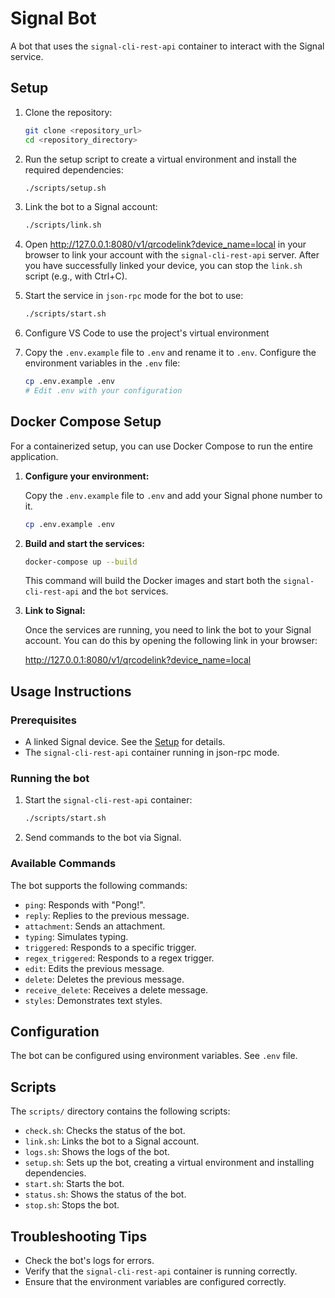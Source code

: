 # Signal Bot

A bot that uses the `signal-cli-rest-api` container to interact with the Signal service.

## Setup

1.  Clone the repository:

    ```bash
    git clone <repository_url>
    cd <repository_directory>
    ```

2.  Run the setup script to create a virtual environment and install the required dependencies:

    ```bash
    ./scripts/setup.sh
    ```

3.  Link the bot to a Signal account:

    ```bash
    ./scripts/link.sh
    ```

4.  Open <http://127.0.0.1:8080/v1/qrcodelink?device_name=local> in your browser to link your account with the `signal-cli-rest-api` server. After you have successfully linked your device, you can stop the `link.sh` script (e.g., with Ctrl+C).

5.  Start the service in `json-rpc` mode for the bot to use:

    ```bash
    ./scripts/start.sh
    ```

6.  Configure VS Code to use the project's virtual environment

7.  Copy the `.env.example` file to `.env` and rename it to `.env`. Configure the environment variables in the `.env` file:

    ```bash
    cp .env.example .env
    # Edit .env with your configuration
    ```

## Docker Compose Setup

For a containerized setup, you can use Docker Compose to run the entire application.

1.  **Configure your environment:**

    Copy the `.env.example` file to `.env` and add your Signal phone number to it.

    ```bash
    cp .env.example .env
    ```

2.  **Build and start the services:**

    ```bash
    docker-compose up --build
    ```

    This command will build the Docker images and start both the `signal-cli-rest-api` and the `bot` services.

3.  **Link to Signal:**

    Once the services are running, you need to link the bot to your Signal account. You can do this by opening the following link in your browser:

    <http://127.0.0.1:8080/v1/qrcodelink?device_name=local>

## Usage Instructions

### Prerequisites

- A linked Signal device. See the [Setup](#setup) for details.
- The `signal-cli-rest-api` container running in json-rpc mode.

### Running the bot

1.  Start the `signal-cli-rest-api` container:

    ```bash
    ./scripts/start.sh
    ```

2.  Send commands to the bot via Signal.

### Available Commands

The bot supports the following commands:

- `ping`: Responds with "Pong!".
- `reply`: Replies to the previous message.
- `attachment`: Sends an attachment.
- `typing`: Simulates typing.
- `triggered`: Responds to a specific trigger.
- `regex_triggered`: Responds to a regex trigger.
- `edit`: Edits the previous message.
- `delete`: Deletes the previous message.
- `receive_delete`: Receives a delete message.
- `styles`: Demonstrates text styles.

## Configuration

The bot can be configured using environment variables. See `.env` file.

## Scripts

The `scripts/` directory contains the following scripts:

- `check.sh`: Checks the status of the bot.
- `link.sh`: Links the bot to a Signal account.
- `logs.sh`: Shows the logs of the bot.
- `setup.sh`: Sets up the bot, creating a virtual environment and installing dependencies.
- `start.sh`: Starts the bot.
- `status.sh`: Shows the status of the bot.
- `stop.sh`: Stops the bot.

## Troubleshooting Tips

- Check the bot's logs for errors.
- Verify that the `signal-cli-rest-api` container is running correctly.
- Ensure that the environment variables are configured correctly.
